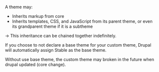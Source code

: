 A theme may:

* Inherits markup from core
* Inherits templates, CSS, and JavaScript from its parent theme, or even its grandparent theme if it is a subtheme

-&gt; This inheritance can be chained together indefinitely.

If you choose to not declare a base theme for your custom theme, Drupal will automatically assign Stable as the base theme.

Without use base theme, the custom theme may broken in the future when drupal updated \(core change\).


